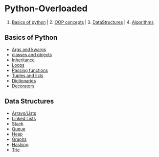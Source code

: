 # Python-Overloaded
1. [Basics of python](https://github.com/harshithreddyhr9/Python-Overloaded/tree/master/Basics) | 2. [OOP concepts](https://github.com/harshithreddyhr9/Python-Overloaded/blob/master/OOPS.md) | 3. [DataStructures](https://github.com/harshithreddyhr9/Python-Overloaded/tree/master/DataStructures) | 4. [Algorithms](https://github.com/harshithreddyhr9/Python-Overloaded/tree/master/Algorithms/Sorting)

## Basics of Python  
* [Args and kwargs](https://github.com/harshithreddyhr9/Python-Overloaded/blob/master/Basics/args_kwargs.py)  
* [classes and objects](https://github.com/harshithreddyhr9/Python-Overloaded/blob/master/Basics/classes_objects.py)      
* [Inheritance](https://github.com/harshithreddyhr9/Python-Overloaded/blob/master/Basics/inheritance.py)    
* [Loops](https://github.com/harshithreddyhr9/Python-Overloaded/blob/master/Basics/loops.py)    
* [Passing functions](https://github.com/harshithreddyhr9/Python-Overloaded/blob/master/Basics/passing_functions.py)  
* [Tuples and lists](https://github.com/harshithreddyhr9/Python-Overloaded/blob/master/Basics/tuples_lists.py)  
* [Dictionaries](https://github.com/harshithreddyhr9/Python-Overloaded/blob/master/Basics/dictionaries.py)  
* [Decorators](https://github.com/harshithreddyhr9/Python-Overloaded/blob/master/Basics/decorators.py)  


## Data Structures
* [Arrays/Lists]()
* [Linked Lists]()
* [Stack]()
* [Queue]()
* [Heap]()
* [Graphs]()
* [Hashing]()
* [Trie]()
